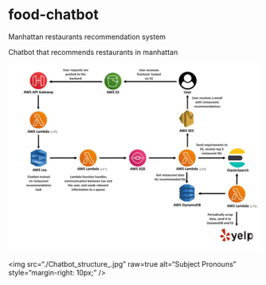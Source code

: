 # food-chatbot
Manhattan restaurants recommendation system

Chatbot that recommends restaurants in manhattan


![Chatbot Structure](https://github.com/gjmichel/food-chatbot/blob/main/Chatbot_structure_.jpg)

<img
src=“./Chatbot_structure_.jpg”
raw=true
alt=“Subject Pronouns”
style=“margin-right: 10px;”
/>
